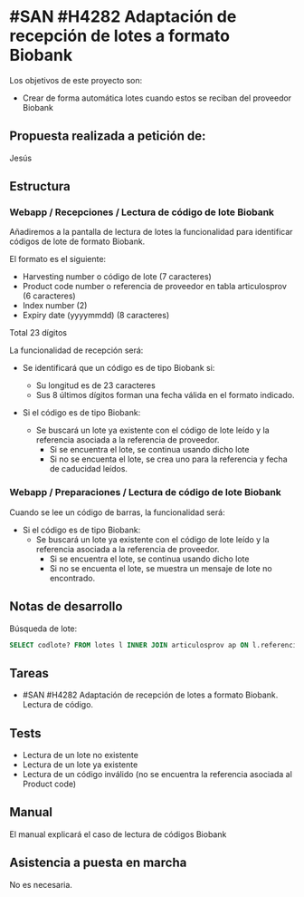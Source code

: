 # #SAN #H4282 Adaptación de recepción de lotes a formato Biobank

Los objetivos de este proyecto son:
+ Crear de forma automática lotes cuando estos se reciban del proveedor Biobank

## Propuesta realizada a petición de:
Jesús

## Estructura

### Webapp / Recepciones / Lectura de código de lote Biobank
Añadiremos a la pantalla de lectura de lotes la funcionalidad para identificar códigos de lote de formato Biobank.

El formato es el siguiente:

+ Harvesting number o código de lote (7 caracteres)
+ Product code number o referencia de proveedor en tabla articulosprov (6 caracteres)
+ Index number (2)
+ Expiry date (yyyymmdd) (8 caracteres)

Total 23 dígitos

La funcionalidad de recepción será:
+ Se identificará que un código es de tipo Biobank si:
    + Su longitud es de 23 caracteres
    + Sus 8 últimos dígitos forman una fecha válida en el formato indicado.

+ Si el código es de tipo Biobank:
    + Se buscará un lote ya existente con el código de lote leído y la referencia asociada a la referencia de proveedor.
        + Si se encuentra el lote, se continua usando dicho lote
        + Si no se encuenta el lote, se crea uno para la referencia y fecha de caducidad leídos.

### Webapp / Preparaciones / Lectura de código de lote Biobank
Cuando se lee un código de barras, la funcionalidad será:
+ Si el código es de tipo Biobank:
    + Se buscará un lote ya existente con el código de lote leído y la referencia asociada a la referencia de proveedor.
        + Si se encuentra el lote, se continua usando dicho lote
        + Si no se encuenta el lote, se muestra un mensaje de lote no encontrado.

## Notas de desarrollo
Búsqueda de lote:
```sql
SELECT codlote? FROM lotes l INNER JOIN articulosprov ap ON l.referencia = ap.referencia AND ap.codproveedor = '[Biobank]' AND ap.referencia = '[Product code]' AND l.codlote = ['Harvesting number']
```

## Tareas
* #SAN #H4282 Adaptación de recepción de lotes a formato Biobank. Lectura de código.

## Tests
+ Lectura de un lote no existente
+ Lectura de un lote ya existente
+ Lectura de un código inválido (no se encuentra la referencia asociada al Product code)

## Manual
El manual explicará el caso de lectura de códigos Biobank

## Asistencia a puesta en marcha
No es necesaria.
